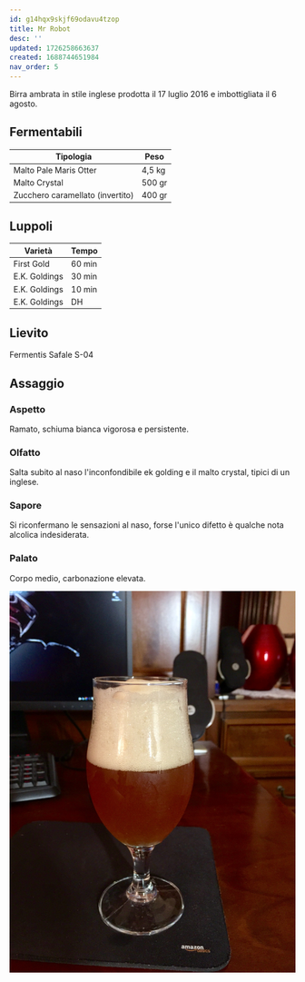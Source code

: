 ```yaml
---
id: g14hqx9skjf69odavu4tzop
title: Mr Robot
desc: ''
updated: 1726258663637
created: 1688744651984
nav_order: 5
---
```

Birra ambrata in stile inglese prodotta il 17 luglio 2016 e imbottigliata il 6 agosto.

## Fermentabili

| Tipologia                        | Peso   |
|----------------------------------|--------|
| Malto Pale Maris Otter           | 4,5 kg |
| Malto Crystal                    | 500 gr |
| Zucchero caramellato (invertito) | 400 gr |

## Luppoli

| Varietà       | Tempo  |
|---------------|--------|
| First Gold    | 60 min |
| E.K. Goldings | 30 min |
| E.K. Goldings | 10 min |
| E.K. Goldings | DH     |

## Lievito

Fermentis Safale S-04

## Assaggio

### Aspetto

Ramato, schiuma bianca vigorosa e persistente.

### Olfatto

Salta subito al naso l'inconfondibile ek golding e il malto crystal, tipici di un inglese.

### Sapore

Si riconfermano le sensazioni al naso, forse l'unico difetto è qualche nota alcolica indesiderata.

### Palato

Corpo medio, carbonazione elevata.

![image](./assets/images/mrrobot.jpg)
